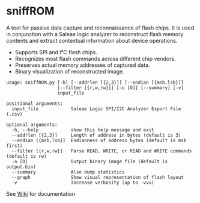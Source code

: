 # sniffROM
A tool for passive data capture and reconnaissance of flash chips. It is used in conjunction with a Saleae logic analyzer to reconstruct flash memory contents and extract contextual information about device operations.

* Supports SPI and I²C flash chips.
* Recognizes most flash commands across different chip vendors.
* Preserves actual memory addresses of captured data.
* Binary visualization of reconstructed image.
```
usage: sniffROM.py [-h] [--addrlen [{2,3}]] [--endian [{msb,lsb}]]
                   [--filter [{r,w,rw}]] [-o [O]] [--summary] [-v]
                   input_file

positional arguments:
  input_file            Saleae Logic SPI/I2C Analyzer Export File (.csv)

optional arguments:
  -h, --help            show this help message and exit
  --addrlen [{2,3}]     Length of address in bytes (default is 3)
  --endian [{msb,lsb}]  Endianness of address bytes (default is msb first)
  --filter [{r,w,rw}]   Parse READ, WRITE, or READ and WRITE commands (default is rw)
  -o [O]                Output binary image file (default is output.bin)
  --summary             Also dump statistics
  --graph               Show visual representation of flash layout
  -v                    Increase verbosity (up to -vvv)
```
See [Wiki](https://github.com/alainiamburg/sniffROM/wiki) for documentation
